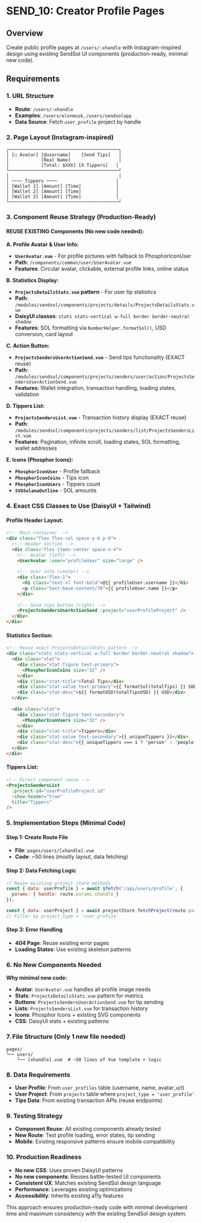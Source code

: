 # SEND_10: Creator Profile Pages

## Overview
Create public profile pages at `/users/:xhandle` with Instagram-inspired design using existing SendSol UI components (production-ready, minimal new code).

## Requirements

### 1. URL Structure
- **Route**: `/users/:xhandle`
- **Examples**: `/users/elonmusk`, `/users/sendsolapp`
- **Data Source**: Fetch `user_profile` project by handle

### 2. Page Layout (Instagram-inspired)
```
┌─────────────────────────────────────────┐
│ [○ Avatar] [@username]    [Send Tips]   │
│            [Real Name]                  │
│            [Total: $XXX] [X Tippers]   │
└─────────────────────────────────────────┘
│                                         │
│ ──── Tippers ────                      │
│ [Wallet 1] [Amount] [Time]             │
│ [Wallet 2] [Amount] [Time]             │
│ [Wallet 3] [Amount] [Time]             │
└─────────────────────────────────────────┘
```

### 3. Component Reuse Strategy (Production-Ready)

#### **REUSE EXISTING Components (No new code needed):**

**A. Profile Avatar & User Info:**
- **`UserAvatar.vue`** - For profile pictures with fallback to PhosphorIconUser
- **Path**: `/components/common/user/UserAvatar.vue`
- **Features**: Circular avatar, clickable, external profile links, online status

**B. Statistics Display:**
- **`ProjectsDetailsStats.vue` pattern** - For user tip statistics
- **Path**: `/modules/sendsol/components/projects/details/ProjectsDetailsStats.vue`
- **DaisyUI classes**: `stats stats-vertical w-full border border-neutral shadow`
- **Features**: SOL formatting via `NumberHelper.formatSol()`, USD conversion, card layout

**C. Action Button:**
- **`ProjectsSendersUserActionSend.vue`** - Send tips functionality (EXACT reuse)
- **Path**: `/modules/sendsol/components/projects/senders/user/action/ProjectsSendersUserActionSend.vue`
- **Features**: Wallet integration, transaction handling, loading states, validation

**D. Tippers List:**
- **`ProjectsSendersList.vue`** - Transaction history display (EXACT reuse)
- **Path**: `/modules/sendsol/components/projects/senders/list/ProjectsSendersList.vue`
- **Features**: Pagination, infinite scroll, loading states, SOL formatting, wallet addresses

**E. Icons (Phosphor Icons):**
- **`PhosphorIconUser`** - Profile fallback
- **`PhosphorIconCoins`** - Tips icon  
- **`PhosphorIconUsers`** - Tippers count
- **`SVGSolanaOutline`** - SOL amounts

### 4. Exact CSS Classes to Use (DaisyUI + Tailwind)

#### **Profile Header Layout:**
```html
<!-- Main container -->
<div class="flex flex-col space-y-6 p-6">
  <!-- Header section -->
  <div class="flex items-center space-x-4">
    <!-- Avatar (left) -->
    <UserAvatar :user="profileUser" size="large" />
    
    <!-- User info (center) -->
    <div class="flex-1">
      <h1 class="text-xl font-bold">@{{ profileUser.username }}</h1>
      <p class="text-base-content/70">{{ profileUser.name }}</p>
    </div>
    
    <!-- Send tips button (right) -->
    <ProjectsSendersUserActionSend :project="userProfileProject" />
  </div>
</div>
```

#### **Statistics Section:**
```html
<!-- Reuse exact ProjectsDetailsStats pattern -->
<div class="stats stats-vertical w-full border border-neutral shadow">
  <div class="stat">
    <div class="stat-figure text-primary">
      <PhosphorIconCoins size="32" />
    </div>
    <div class="stat-title">Total Tips</div>
    <div class="stat-value text-primary">{{ formatSol(totalTips) }} SOL</div>
    <div class="stat-desc">${{ formatUSD(totalTipsUSD) }} USD</div>
  </div>
  
  <div class="stat">
    <div class="stat-figure text-secondary">
      <PhosphorIconUsers size="32" />
    </div>
    <div class="stat-title">Tippers</div>
    <div class="stat-value text-secondary">{{ uniqueTippers }}</div>
    <div class="stat-desc">{{ uniqueTippers === 1 ? 'person' : 'people' }} sent tips</div>
  </div>
</div>
```

#### **Tippers List:**
```html
<!-- Direct component reuse -->
<ProjectsSendersList 
  :project-id="userProfileProject.id" 
  :show-header="true"
  title="Tippers"
/>
```

### 5. Implementation Steps (Minimal Code)

#### **Step 1: Create Route File**
- **File**: `pages/users/[xhandle].vue`
- **Code**: ~50 lines (mostly layout, data fetching)

#### **Step 2: Data Fetching Logic**
```javascript
// Reuse existing project store methods
const { data: userProfile } = await $fetch('/api/users/profile', {
  params: { handle: route.params.xhandle }
});

const { data: userProject } = await projectStore.fetchProject(route.params.xhandle);
// Filter by project_type = 'user_profile'
```

#### **Step 3: Error Handling**
- **404 Page**: Reuse existing error pages
- **Loading States**: Use existing skeleton patterns

### 6. No New Components Needed

**Why minimal new code:**
- **Avatar**: `UserAvatar.vue` handles all profile image needs
- **Stats**: `ProjectsDetailsStats.vue` pattern for metrics
- **Buttons**: `ProjectsSendersUserActionSend.vue` for tip sending
- **Lists**: `ProjectsSendersList.vue` for transaction history
- **Icons**: Phosphor Icons + existing SVG components
- **CSS**: DaisyUI stats + existing patterns

### 7. File Structure (Only 1 new file needed)
```
pages/
└── users/
    └── [xhandle].vue  # ~50 lines of Vue template + logic
```

### 8. Data Requirements
- **User Profile**: From `user_profiles` table (username, name, avatar_url)
- **User Project**: From `projects` table where `project_type = 'user_profile'`
- **Tips Data**: From existing transaction APIs (reuse endpoints)

### 9. Testing Strategy
- **Component Reuse**: All existing components already tested
- **New Route**: Test profile loading, error states, tip sending
- **Mobile**: Existing responsive patterns ensure mobile compatibility

### 10. Production Readiness
- **No new CSS**: Uses proven DaisyUI patterns
- **No new components**: Reuses battle-tested UI components  
- **Consistent UX**: Matches existing SendSol design language
- **Performance**: Leverages existing optimizations
- **Accessibility**: Inherits existing a11y features

This approach ensures production-ready code with minimal development time and maximum consistency with the existing SendSol design system.
